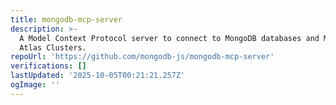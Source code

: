 ```yaml
---
title: mongodb-mcp-server
description: >-
  A Model Context Protocol server to connect to MongoDB databases and MongoDB
  Atlas Clusters.
repoUrl: 'https://github.com/mongodb-js/mongodb-mcp-server'
verifications: []
lastUpdated: '2025-10-05T00:21:21.257Z'
ogImage: ''
---
```


